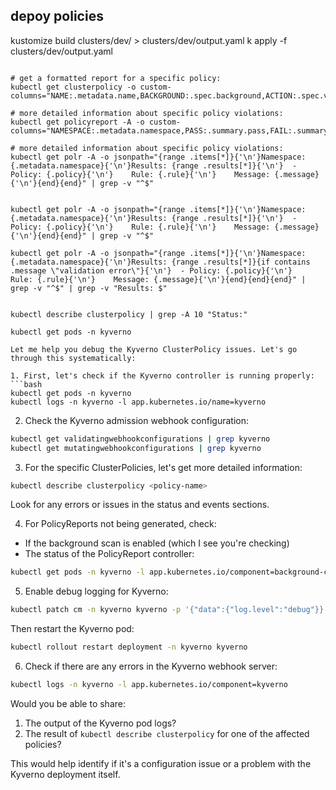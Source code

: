 ## depoy policies

kustomize build clusters/dev/ > clusters/dev/output.yaml
k apply -f clusters/dev/output.yaml   

```

# get a formatted report for a specific policy:
kubectl get clusterpolicy -o custom-columns="NAME:.metadata.name,BACKGROUND:.spec.background,ACTION:.spec.validationFailureAction,READY:.status.ready"

# more detailed information about specific policy violations:
kubectl get policyreport -A -o custom-columns="NAMESPACE:.metadata.namespace,PASS:.summary.pass,FAIL:.summary.fail,WARN:.summary.warn,ERROR:.summary.error,SKIP:.summary.skip"

# more detailed information about specific policy violations:
kubectl get polr -A -o jsonpath="{range .items[*]}{'\n'}Namespace: {.metadata.namespace}{'\n'}Results: {range .results[*]}{'\n'}  - Policy: {.policy}{'\n'}    Rule: {.rule}{'\n'}    Message: {.message}{'\n'}{end}{end}" | grep -v "^$"


kubectl get polr -A -o jsonpath="{range .items[*]}{'\n'}Namespace: {.metadata.namespace}{'\n'}Results: {range .results[*]}{'\n'}  - Policy: {.policy}{'\n'}    Rule: {.rule}{'\n'}    Message: {.message}{'\n'}{end}{end}" | grep -v "^$"

kubectl get polr -A -o jsonpath="{range .items[*]}{'\n'}Namespace: {.metadata.namespace}{'\n'}Results: {range .results[*]}{if contains .message \"validation error\"}{'\n'}  - Policy: {.policy}{'\n'}    Rule: {.rule}{'\n'}    Message: {.message}{'\n'}{end}{end}{end}" | grep -v "^$" | grep -v "Results: $"
```


```

kubectl describe clusterpolicy | grep -A 10 "Status:"

kubectl get pods -n kyverno

```


```
Let me help you debug the Kyverno ClusterPolicy issues. Let's go through this systematically:

1. First, let's check if the Kyverno controller is running properly:
```bash
kubectl get pods -n kyverno
kubectl logs -n kyverno -l app.kubernetes.io/name=kyverno
```

2. Check the Kyverno admission webhook configuration:
```bash
kubectl get validatingwebhookconfigurations | grep kyverno
kubectl get mutatingwebhookconfigurations | grep kyverno
```

3. For the specific ClusterPolicies, let's get more detailed information:
```bash
kubectl describe clusterpolicy <policy-name>
```
Look for any errors or issues in the status and events sections.

4. For PolicyReports not being generated, check:
- If the background scan is enabled (which I see you're checking)
- The status of the PolicyReport controller:
```bash
kubectl get pods -n kyverno -l app.kubernetes.io/component=background-controller
```

5. Enable debug logging for Kyverno:
```bash
kubectl patch cm -n kyverno kyverno -p '{"data":{"log.level":"debug"}}'
```
Then restart the Kyverno pod:
```bash
kubectl rollout restart deployment -n kyverno kyverno
```

6. Check if there are any errors in the Kyverno webhook server:
```bash
kubectl logs -n kyverno -l app.kubernetes.io/component=kyverno
```

Would you be able to share:
1. The output of the Kyverno pod logs?
2. The result of `kubectl describe clusterpolicy` for one of the affected policies?

This would help identify if it's a configuration issue or a problem with the Kyverno deployment itself.

```